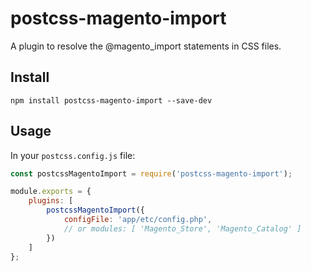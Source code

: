 # postcss-magento-import

A plugin to resolve the @magento_import statements in CSS files.

## Install

    npm install postcss-magento-import --save-dev

## Usage

In your `postcss.config.js` file:

```js
const postcssMagentoImport = require('postcss-magento-import');

module.exports = {
    plugins: [
        postcssMagentoImport({
            configFile: 'app/etc/config.php',
            // or modules: [ 'Magento_Store', 'Magento_Catalog' ]
        })
    ]
};
```
